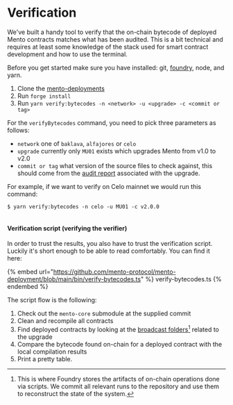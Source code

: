 # Verification

We've built a handy tool to verify that the on-chain bytecode of deployed Mento contracts matches what has been audited. This is a bit technical and requires at least some knowledge of the stack used for smart contract development and how to use the terminal.

Before you get started make sure you have installed: git, [foundry](https://book.getfoundry.sh/getting-started/installation), node, and yarn.

1. Clone the [mento-deployments](https://github.com/mento-protocol/mento-deployment)
2. Run `forge install`
3. Run `yarn verify:bytecodes -n <network> -u <upgrade> -c <commit or tag>`

For the `verifyBytecodes` command, you need to pick three parameters as follows:

* `network` one of `baklava`, `alfajores` or `celo`
* `upgrade`  currently only `MU01` exists which upgrades Mento from v1.0 to v2.0
* `commit or tag` what version of the source files to check against, this should come from the [audit report](../smart-contracts/audits.md) associated with the upgrade.

For example, if we want to verify on Celo mainnet we would run this command:

```
$ yarn verify:bytecodes -n celo -u MU01 -c v2.0.0
```

<figure><img src="../../.gitbook/assets/verifyBytecode example.gif" alt=""><figcaption></figcaption></figure>

#### Verification script (verifying the verifier)

In order to trust the results, you also have to trust the verification script. Luckily it's short enough to be able to read comfortably. You can find it here:

{% embed url="https://github.com/mento-protocol/mento-deployment/blob/main/bin/verify-bytecodes.ts" %}
verify-bytecodes.ts
{% endembed %}

The script flow is the following:

1. Check out the `mento-core` submodule at the supplied commit
2. Clean and recompile all contracts
3. Find deployed contracts by looking at the [broadcast folders](#user-content-fn-1)[^1] related to the upgrade
4. Compare the bytecode found on-chain for a deployed contract with the local compilation results
5. Print a pretty table.

[^1]: This is where Foundry stores the artifacts of on-chain operations done via scripts. We commit all relevant runs to the repository and use them to reconstruct the state of the system.
